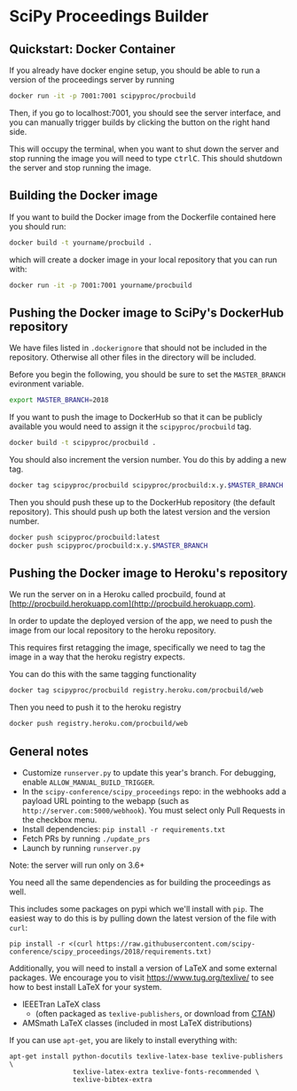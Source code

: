 # SciPy Proceedings Builder

## Quickstart: Docker Container

If you already have docker engine setup, you should be able to run a version of the proceedings server by running 

```bash
docker run -it -p 7001:7001 scipyproc/procbuild
```

Then, if you go to localhost:7001, you should see the server interface, and you
can manually trigger builds by clicking the button on the right hand side.

This will occupy the terminal, when you want to shut down the server and stop
running the image you will need to type <kbd>ctrl</kbd><kbd>C</kbd>. This should
shutdown the server and stop running the image.

## Building the Docker image

If you want to build the Docker image from the Dockerfile contained here you should run:

```bash
docker build -t yourname/procbuild .
```

which will create a docker image in your local repository that you can run with:

```bash
docker run -it -p 7001:7001 yourname/procbuild
```


## Pushing the Docker image to SciPy's DockerHub repository

We have files listed in `.dockerignore` that should not be included in the repository. Otherwise all other files in the directory will be included.

Before you begin the following, you should be sure to set the `MASTER_BRANCH` evironment variable. 

```bash
export MASTER_BRANCH=2018
```

If you want to push the image to DockerHub so that it can be publicly available you would need to assign it the `scipyproc/procbuild` tag. 


```bash
docker build -t scipyproc/procbuild .
```

You should also increment the version number. You do this by adding a new tag.

```bash
docker tag scipyproc/procbuild scipyproc/procbuild:x.y.$MASTER_BRANCH
```

Then you should push these up to the DockerHub repository (the default repository). This should push up both the latest version and the version number.

```bash
docker push scipyproc/procbuild:latest
docker push scipyproc/procbuild:x.y.$MASTER_BRANCH
```

## Pushing the Docker image to Heroku's repository

We run the server on in a Heroku called procbuild, found at [http://procbuild.herokuapp.com](http://procbuild.herokuapp.com). 

In order to update the deployed version of the app, we need to push the image from our local repository to the heroku repository.

This requires first retagging the image, specifically we need to tag the image in a way that the heroku registry expects. 

You can do this with the same tagging functionality

```bash
docker tag scipyproc/procbuild registry.heroku.com/procbuild/web
```

Then you need to push it to the heroku registry

```bash
docker push registry.heroku.com/procbuild/web
```

## General notes

- Customize `runserver.py` to update this year's branch.
  For debugging, enable `ALLOW_MANUAL_BUILD_TRIGGER`.
- In the `scipy-conference/scipy_proceedings` repo: in the webhooks add a payload 
  URL pointing to the webapp (such as `http://server.com:5000/webhook`). You must 
  select only Pull Requests in the checkbox menu.
- Install dependencies: `pip install -r requirements.txt`
- Fetch PRs by running `./update_prs`
- Launch by running `runserver.py`

Note: the server will run only on 3.6+

You need all the same dependencies as for building the proceedings as well.

This includes some packages on pypi which we'll install with `pip`. The easiest
way to do this is by pulling down the latest version of the file with `curl`:

```
pip install -r <(curl https://raw.githubusercontent.com/scipy-conference/scipy_proceedings/2018/requirements.txt)
```

Additionally, you will need to install a version of LaTeX and some external
packages. We encourage you to visit https://www.tug.org/texlive/ to see how to
best install LaTeX for your system.

 - IEEETran LaTeX class
     - (often packaged as `texlive-publishers`, or download from
       [CTAN](http://www.ctan.org/tex-archive/macros/latex/contrib/IEEEtran/))
 - AMSmath LaTeX classes (included in most LaTeX distributions)

If you can use `apt-get`, you are likely to install everything with:

```
apt-get install python-docutils texlive-latex-base texlive-publishers \
                texlive-latex-extra texlive-fonts-recommended \
                texlive-bibtex-extra
```


